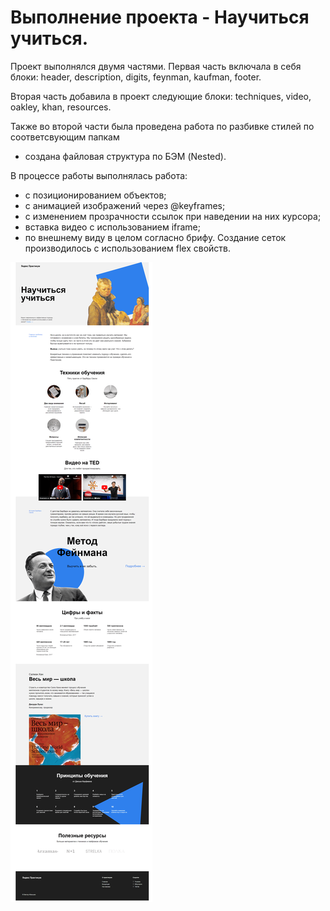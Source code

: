 # Выполнение проекта - Научиться учиться.
Проект выполнялся двумя частями. Первая часть включала в себя блоки:
header, description, digits, feynman, kaufman, footer.

Вторая часть добавила в проект следующие блоки:
techniques, video, oakley, khan, resources.

Также во второй части была проведена работа по разбивке стилей по соответсвующим папкам
- создана файловая структура по БЭМ (Nested).

В процессе работы выполнялась работа:
* с позиционированием объектов;
* с анимацией изображений через @keyframes;
* с изменением прозрачности ссылок при наведении на них курсора;
* вставка видео с использованием iframe;
* по внешнему виду в целом согласно брифу.
Создание сеток производилось с использованием flex свойств.

![Desktop screenshot](./screenshot/screenshot.png)

